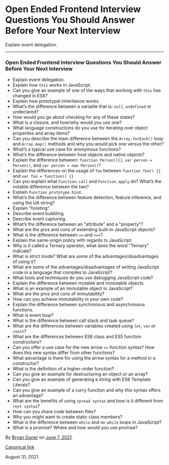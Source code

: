 Open Ended Frontend Interview Questions You Should Answer Before Your Next Interview
====================================================================================

Explain event delegation.

------------------------------------------------------------------------

### Open Ended Frontend Interview Questions You Should Answer Before Your Next Interview

-   <span id="b078">Explain event delegation.</span>
-   <span id="949e">Explain how `this` works in JavaScript.</span>
-   <span id="8cb9">Can you give an example of one of the ways that working with `this` has changed in ES6?</span>
-   <span id="47b9">Explain how prototypal inheritance works.</span>
-   <span id="beed">What’s the difference between a variable that is: `null`, `undefined` or undeclared?</span>
-   <span id="5db2">How would you go about checking for any of these states?</span>
-   <span id="008e">What is a closure, and how/why would you use one?</span>
-   <span id="19aa">What language constructions do you use for iterating over object properties and array items?</span>
-   <span id="2757">Can you describe the main difference between the `Array.forEach()` loop and `Array.map()` methods and why you would pick one versus the other?</span>
-   <span id="b1f7">What’s a typical use case for anonymous functions?</span>
-   <span id="a0e5">What’s the difference between host objects and native objects?</span>
-   <span id="b6c8">Explain the difference between: `function Person(){}`, `var person = Person()`, and `var person = new Person()`?</span>
-   <span id="b3d8">Explain the differences on the usage of `foo` between `function foo() {}` and `var foo = function() {}`</span>
-   <span id="87c0">Can you explain what `Function.call` and `Function.apply` do? What’s the notable difference between the two?</span>
-   <span id="604c">Explain `Function.prototype.bind`.</span>
-   <span id="65d9">What’s the difference between feature detection, feature inference, and using the UA string?</span>
-   <span id="022a">Explain "hoisting”.</span>
-   <span id="04c6">Describe event bubbling.</span>
-   <span id="ed30">Describe event capturing.</span>
-   <span id="7471">What’s the difference between an "attribute” and a "property”?</span>
-   <span id="c83d">What are the pros and cons of extending built-in JavaScript objects?</span>
-   <span id="8fbf">What is the difference between `==` and `===`?</span>
-   <span id="0901">Explain the same-origin policy with regards to JavaScript.</span>
-   <span id="fd25">Why is it called a Ternary operator, what does the word "Ternary” indicate?</span>
-   <span id="552f">What is strict mode? What are some of the advantages/disadvantages of using it?</span>
-   <span id="bf1a">What are some of the advantages/disadvantages of writing JavaScript code in a language that compiles to JavaScript?</span>
-   <span id="e73c">What tools and techniques do you use debugging JavaScript code?</span>
-   <span id="9623">Explain the difference between mutable and immutable objects.</span>
-   <span id="59bf">What is an example of an immutable object in JavaScript?</span>
-   <span id="ef26">What are the pros and cons of immutability?</span>
-   <span id="3309">How can you achieve immutability in your own code?</span>
-   <span id="f884">Explain the difference between synchronous and asynchronous functions.</span>
-   <span id="8e1c">What is event loop?</span>
-   <span id="b4f5">What is the difference between call stack and task queue?</span>
-   <span id="55a2">What are the differences between variables created using `let`, `var` or `const`?</span>
-   <span id="3b76">What are the differences between ES6 class and ES5 function constructors?</span>
-   <span id="5216">Can you offer a use case for the new arrow `=>` function syntax? How does this new syntax differ from other functions?</span>
-   <span id="2615">What advantage is there for using the arrow syntax for a method in a constructor?</span>
-   <span id="5576">What is the definition of a higher-order function?</span>
-   <span id="7c88">Can you give an example for destructuring an object or an array?</span>
-   <span id="d7a1">Can you give an example of generating a string with ES6 Template Literals?</span>
-   <span id="02c9">Can you give an example of a curry function and why this syntax offers an advantage?</span>
-   <span id="56b1">What are the benefits of using `spread syntax` and how is it different from `rest syntax`?</span>
-   <span id="adf2">How can you share code between files?</span>
-   <span id="3f18">Why you might want to create static class members?</span>
-   <span id="57e3">What is the difference between `while` and `do-while` loops in JavaScript?</span>
-   <span id="804a">What is a promise? Where and how would you use promise?</span>

By <a href="https://medium.com/@bryanguner" class="p-author h-card">Bryan Guner</a> on [June 7, 2021](https://medium.com/p/7c9722712521).

<a href="https://medium.com/@bryanguner/open-ended-frontend-interview-questions-you-should-answer-before-your-next-interview-7c9722712521" class="p-canonical">Canonical link</a>

August 31, 2021.
